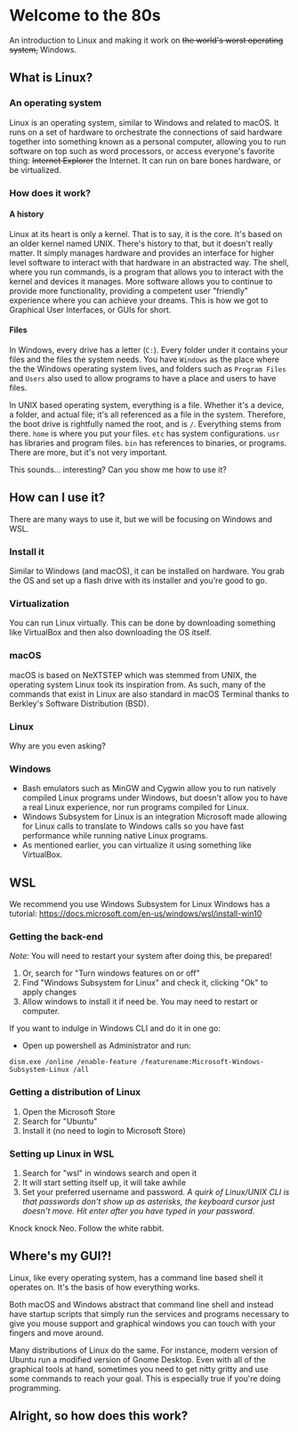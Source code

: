 # Welcome to the 80s
An introduction to Linux and making it work on ~~the world's worst operating system,~~ Windows.

## What is Linux?
### An operating system
Linux is an operating system, similar to Windows and related to macOS. It runs on a set of hardware to orchestrate the connections of said hardware together into something known as a personal computer, allowing you to run software on top such as word processors, or access everyone's favorite thing: ~~Internet Explorer~~ the Internet. It can run on bare bones hardware, or be virtualized.

### How does it work?
#### A history
Linux at its heart is only a kernel. That is to say, it is the core. It's based on an older kernel named UNIX. There's history to that, but it doesn't really matter. It simply manages hardware and provides an interface for higher level software to interact with that hardware in an abstracted way. The shell, where you run commands, is a program that allows you to interact with the kernel and devices it manages. More software allows you to continue to provide more functionality, providing a competent user "friendly" experience where you can achieve your dreams. This is how we got to Graphical User Interfaces, or GUIs for short.

#### Files
In Windows, every drive has a letter (`C:`). Every folder under it contains your files and the files the system needs. You have `Windows` as the place where the the Windows operating system lives, and folders such as `Program Files` and `Users` also used to allow programs to have a place and users to have files.

In UNIX based operating system, everything is a file. Whether it's a device, a folder, and actual file; it's all referenced as a file in the system. Therefore, the boot drive is rightfully named the root, and is `/`. Everything stems from there. `home` is where you put your files. `etc` has system configurations. `usr` has libraries and program files. `bin` has references to binaries, or programs. There are more, but it's not very important.

This sounds... interesting? Can you show me how to use it?

## How can I use it?

There are many ways to use it, but we will be focusing on Windows and WSL.

### Install it
Similar to Windows (and macOS), it can be installed on hardware. You grab the OS and set up a flash drive with its installer and you're good to go.

### Virtualization
You can run Linux virtually. This can be done by downloading something like VirtualBox and then also downloading the OS itself.

### macOS
macOS is based on NeXTSTEP which was stemmed from UNIX, the operating system Linux took its inspiration from. As such, many of the commands that exist in Linux are also standard in macOS Terminal thanks to Berkley's Software Distribution (BSD).

### Linux
Why are you even asking?

### Windows
- Bash emulators such as MinGW and Cygwin allow you to run natively compiled Linux programs under Windows, but doesn't allow you to have a real Linux experience, nor run programs compiled for Linux.
- Windows Subsystem for Linux is an integration Microsoft made allowing for Linux calls to translate to Windows calls so you have fast performance while running native Linux programs.
- As mentioned earlier, you can virtualize it using something like VirtualBox.

## WSL
We recommend you use Windows Subsystem for Linux
Windows has a tutorial: https://docs.microsoft.com/en-us/windows/wsl/install-win10

### Getting the back-end
*Note:* You will need to restart your system after doing this, be prepared!

1. Or, search for "Turn windows features on or off"
2. Find "Windows Subsystem for Linux" and check it, clicking "Ok" to apply changes
3. Allow windows to install it if need be. You may need to restart or computer.

If you want to indulge in Windows CLI and do it in one go:
- Open up powershell as Administrator and run:
```
dism.exe /online /enable-feature /featurename:Microsoft-Windows-Subsystem-Linux /all
```

### Getting a distribution of Linux

1. Open the Microsoft Store
2. Search for "Ubuntu"
3. Install it (no need to login to Microsoft Store)

### Setting up Linux in WSL
1. Search for "wsl" in windows search and open it
2. It will start setting itself up, it will take awhile
3. Set your preferred username and password.
*A quirk of Linux/UNIX CLI is that passwords don't show up as asterisks, the keyboard cursor just doesn't move. Hit enter after you have typed in your password.*

Knock knock Neo. Follow the white rabbit.

## Where's my GUI?!
Linux, like every operating system, has a command line based shell it operates on. It's the basis of how everything works.

Both macOS and Windows abstract that command line shell and instead have startup scripts that simply run the services and programs necessary to give you mouse support and graphical windows you can touch with your fingers and move around.

Many distributions of Linux do the same. For instance, modern version of Ubuntu run a modified version of Gnome Desktop. Even with all of the graphical tools at hand, sometimes you need to get nitty gritty and use some commands to reach your goal. This is especially true if you're doing programming.

## Alright, so how does this work?
